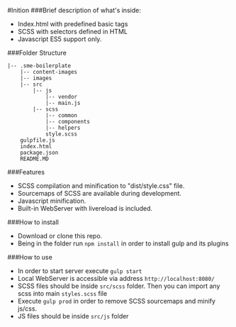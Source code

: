 #Inition
###Brief description of what's inside:
* Index.html with predefined basic tags
* SCSS with selectors defined in HTML
* Javascript ES5 support only.

###Folder Structure
```
|-- .sme-boilerplate
    |-- content-images
    |-- images
    |-- src
        |-- js
            |-- vendor
            |-- main.js
        |-- scss
            |-- common
            |-- components
            |-- helpers
            style.scss
    gulpfile.js
    index.html
    package.json
    README.MD
```

###Features
* SCSS compilation and minification to "dist/style.css" file.
* Sourcemaps of SCSS are available during development.
* Javascript minification.
* Built-in WebServer with livereload is included.

###How to install
* Download or clone this repo.
* Being in the folder run ```npm install``` in order to install gulp and its plugins

###How to use
* In order to start server execute `````gulp start`````
* Local WebServer is accessible via address ```http://localhost:8080/```
* SCSS files should be inside ```src/scss``` folder. Then you can import any scss into main ```styles.scss``` file
* Execute ```gulp prod``` in order to remove SCSS sourcemaps and minify js/css.
* JS files should be inside ```src/js``` folder